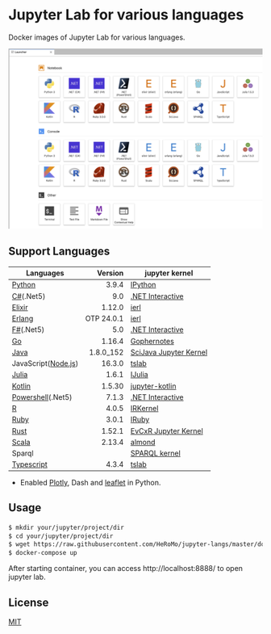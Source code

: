 # Jupyter Lab for various languages

Docker images of Jupyter Lab for various languages.

![Launcher](./doc/launcher.png)

## Support Languages

|Languages|Version|jupyter kernel|
|---|--:|---|
| [Python](https://www.python.org/) |3.9.4|[IPython](https://ipython.org/)|
| [C#](https://docs.microsoft.com/en-us/dotnet/csharp/)(.Net5)| 9.0 | [.NET Interactive](https://github.com/dotnet/interactive)|
| [Elixir](https://elixir-lang.org/) |1.12.0|[ierl](https://github.com/filmor/ierl)|
| [Erlang](https://www.erlang.org/) |OTP 24.0.1|[ierl](https://github.com/filmor/ierl)|
| [F#](https://fsharp.org/)(.Net5) | 5.0 | [.NET Interactive](https://github.com/dotnet/interactive)|
| [Go](https://golang.org/) |1.16.4|[Gophernotes](https://github.com/gopherdata/gophernotes)|
| [Java](https://openjdk.java.net/) |1.8.0_152|[SciJava Jupyter Kernel](https://github.com/hadim/scijava-jupyter-kernel)|
| JavaScript([Node.js](https://nodejs.org/en/))|16.3.0|[tslab](https://github.com/yunabe/tslab)|
| [Julia](https://julialang.org/) |1.6.1|[IJulia](https://github.com/JuliaLang/IJulia.jl)|
| [Kotlin](https://kotlinlang.org/) |1.5.30|[jupyter\-kotlin](https://github.com/ligee/kotlin-jupyter)|
| [Powershell](https://docs.microsoft.com/en-us/powershell/)(.Net5) | 7.1.3 | [.NET Interactive](https://github.com/dotnet/interactive)|
| [R](https://www.r-project.org/) |4.0.5|[IRKernel](http://irkernel.github.io/)|
| [Ruby](https://www.ruby-lang.org/en/) | 3.0.1 |[IRuby](https://github.com/SciRuby/iruby)|
| [Rust](https://www.rust-lang.org/) |1.52.1|[EvCxR Jupyter Kernel](https://github.com/google/evcxr/tree/master/evcxr_jupyter)|
| [Scala](https://www.scala-lang.org/) |2.13.4|[almond](https://github.com/almond-sh/almond)|
| Sparql||[SPARQL kernel](https://github.com/paulovn/sparql-kernel)|
| [Typescript](https://www.typescriptlang.org/) | 4.3.4 | [tslab](https://github.com/yunabe/tslab)|

* Enabled [Plotly](https://plotly.com/python/), Dash and [leaflet](https://ipyleaflet.readthedocs.io/en/latest/) in Python.

## Usage 

```bash
$ mkdir your/jupyter/project/dir
$ cd your/jupyter/project/dir
$ wget https://raw.githubusercontent.com/HeRoMo/jupyter-langs/master/docker-compose.yml
$ docker-compose up
```

After starting container, you can access http://localhost:8888/ to open jupyter lab.

## License

[MIT](License.txt)
